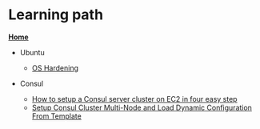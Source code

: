 # Learning path


[**Home**](index.md)  
 
- Ubuntu
    - [OS Hardening](https://github.com/veeru538/learning_path/blob/master/ubuntu18.04%20Hardening.md)
           
 
 - Consul
    -  [How to setup a Consul server cluster on EC2 in four easy step](https://github.com/veeru538/learning_path/blob/master/How%20to%20setup%20a%20Consul%20server%20cluster%20on%20EC2%20in%20four%20easy%20steps.md)
    -  [Setup Consul Cluster Multi-Node and Load Dynamic Configuration From Template](https://github.com/veeru538/learning_path/blob/master/Setup%20Consul%20Cluster%20Multi-Node.md)


